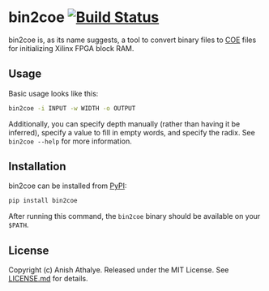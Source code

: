 # bin2coe [![Build Status](https://github.com/anishathalye/bin2coe/workflows/CI/badge.svg)](https://github.com/anishathalye/bin2coe/actions?query=workflow%3ACI)

bin2coe is, as its name suggests, a tool to convert binary files to [COE] files
for initializing Xilinx FPGA block RAM.

Usage
-----

Basic usage looks like this:

```bash
bin2coe -i INPUT -w WIDTH -o OUTPUT
```

Additionally, you can specify depth manually (rather than having it be
inferred), specify a value to fill in empty words, and specify the radix. See
`bin2coe --help` for more information.

Installation
------------

bin2coe can be installed from [PyPI]:

```bash
pip install bin2coe
```

After running this command, the `bin2coe` binary should be available on your
`$PATH`.

License
-------

Copyright (c) Anish Athalye. Released under the MIT License. See
[LICENSE.md][license] for details.

[COE]: https://docs.xilinx.com/r/en-US/ug896-vivado-ip/COE-File-Syntax
[PyPI]: https://pypi.org/project/bin2coe/
[license]: LICENSE.md
